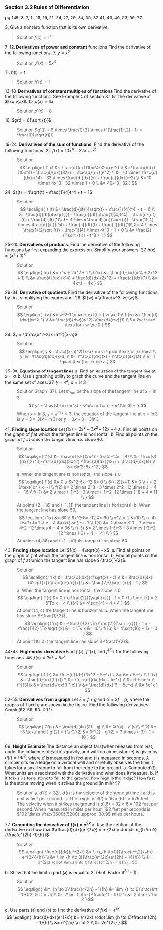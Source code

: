 ### Section 3.2 Rules of Differentiation
pg 148: 3, 7, 11, 15, 16, 21, 24, 27, 29, 34, 35, 37, 41, 43, 46, 53, 69, 77

3\. Give a nonzero function that is its own derivative.
>Solution
$f(x) = e^x$

7-12\. **Derivatives of power and constant** functions Find the derivative of the following functions.
7\. $y=x^5$
>Solution
$y'(x) = 5x^4$

11\. $h(t) = t$
>Solution
$h'(t) = 1$

13-18\. **Derivatives of constant multiples of functions** Find the derivative of the following functions. See Example 4 of section 3.1 for the derivative of $\sqrt{x}$.
15\. $p(x) = 8x$
>Solution
$p'(x) = 8$

16\. $g(t) = 6{\sqrt {t}}$
>Solution
$g'(t) = 6 \times \frac{1}{2} \times t^{\frac{1}{2} - 1} = \frac{3}{\sqrt{t}}$

19-24\. **Derivatives of the sum of functions**. Find the derivative of the following functions.
21\. $f(x) = 10x^4-32x+e^2$
>Solution
$$
\eqalign{
f'(x) &= \frac{d}{dx}(10x^4-32x+e^2) \\
&= \frac{d}{dx}(10x^4) - \frac{d}{dx}(32x) + \frac{d}{dx}(e^2) \\
&= 10 \times \frac{d}{dx}(x^4) - 32 \times \frac{d}{dx}(x) + \frac{d}{dx}(e^2) \\
&= 10 \times 4x^3 - 32 \times 1 + 0 \\
&= 40x^3 -32
}
$$

24\. $s(t) = 4\sqrt{t} - \frac{1}{4}t^4 + t + 1$
>Solution
$$
\eqalign{
s'(t) &= \frac{d}{dt}(4\sqrt{t} - \frac{1}{4}t^4 + t + 1) \\
&= \frac{d}{dt}(4\sqrt{t}) - \frac{d}{dt}(\frac{1}{4}t^4) + \frac{d}{dt}(t) + \frac{d}{dt}(1)\\
&= 4 \times \frac{d}{dt}(\sqrt{t}) - \frac{1}{4} \times \frac{d}{dt}(t^4) + \frac{d}{dt}(t) + \frac{d}{dt}(1)\\
&= 4 \times \frac{1}{2\sqrt {t}} - \frac{1}{4} \times 4t^3 + 1 + 0 \\
&= \frac{2}{{\sqrt {t}}} - t^3 + 1
}
$$

25-28\. **Derivatives of products**. Find the derivative of the following functions by first expanding the expression. Simplify your answers.
27\. $h(x) = (x^2+1)^2$
>Solution
$$
\eqalign{
h(x) &= x^4 + 2x^2 + 1 \\
h'(x) &= \frac{d}{dx}(x^4 + 2x^2 + 1) \\
&= \frac{d}{dx}(x^4) + \frac{d}{dx}(2x^2) + \frac{d}{dx}(1) \\
&= 4x^3 + 4x
}
$$

29-34\. **Derivative of quotients** Find the derivative of the following functions by first simplifying the expression.
29\. $f(w) = \dfrac{w^3-w}{w}$
>Solution
$$
\eqalign{
f(w) &= w^2-1 \quad \text{for } w \ne 0\\
f'(w) &= \frac{d}{dw}(w^2-1) \\
&= \frac{d}{dw}(w^2)-\frac{d}{dw}(1) \\
&= 2w \quad \text{for } w \ne 0
}
$$

34\. $y = \dfrac{x^2-2ax+a^2}{x-a}$
>Solution
$$
\eqalign{
y &= \frac{(x-a)^2}{x-a} = x-a \quad \text{for }x \ne a \\
y' &= \frac{d}{dx}(x-a) \\
&= \frac{d}{dx}(x) - \frac{d}{dx}(a) \\
&= 1 \quad \text{for }x \ne a
}
$$

35-38\. **Equations of tangent lines**
a. Find an equation of the tangent line at $x=a$.
b. Use a graphing utility to graph the curve and the tangent line on the same set of axes.
37\. $y=e^x$; $a=\ln 3$
>Solution
Graph (37). Let $m_{tan}$ be the slope of the tangent line at $x=\ln 3$
$$
y' = \frac{d}{dx}(e^x) = e^x\\
m_{tan} = e^{\ln 3} = 3
$$
When $x= \ln 3$, $y = e^{\ln 3} = 3$, the equation of the tangent line at $x=\ln 3$ is $y-3 = 3(x- \ln 3)$ or $y = 3x + 3-3\ln 3$.

41\. **Finding slope location** Let $f(x) = 2x^3 - 3x^2 -12x + 4$
a. Find all points on the graph of $f$ at which the tangent line is horizontal.
b. Find all points on the graph of $f$ at which the tangent line has slope $60$.
>Solution
$$
\eqalign{
f'(x) &= \frac{d}{dx}(2x^3 - 3x^2 -12x + 4) \\
&= \frac{d}{dx}(2x^3)-\frac{d}{dx}(3x^2) -\frac{d}{dx}(12x) + \frac{d}{dx}(4) \\
&= 6x^2-6x -12
}
$$
a. When the tangent line is horizontal, the slope is $0$,
$$
\eqalign{
f'(x) &= 0 \\
6x^2-6x -12 &= 0 \\
6(x-2)(x+1) &= 0 \\
x = 2 &\text{ or } x=-1 \\
f(2) &= 2 \times 2^3 - 3 \times 2^2 -12 \times 2 + 4 = -16 \\
f(-1) &= 2 \times (-1)^3 - 3 \times (-1)^2 -12 \times (-1) + 4 = 11 \\
}
$$
At points $(2, -16)$ and $(-1, 11)$ the tangent line is horizontal.
b. When the tangent line has slope $60$,
$$
\eqalign{
f'(x) &= 60 \\
6x^2-6x -12 &= 60 \\
x^2-x-2 &=10 \\
(x-4)(x+3) &=0 \\
x = 4 &\text{ or } x=-3 \\
f(4) &= 2 \times 4^3 - 3 \times 4^2 -12 \times 4 + 4 = 36 \\
f(-3) &= 2 \times (-3)^3 - 3 \times (-3)^2 -12 \times (-3) + 4 = -41 \\
}
$$
At points $(4, 36)$ and $(-3, -41)$ the tangent line slope $60$.

43\. **Finding slope location** Let $f(x) = 4\sqrt{x} - x$.
a. Find all points on the graph of $f$ at which the tangent line is horizontal.
b. Find all points on the graph of $f$ at which the tangent line has slope $-\frac{1}{2}$.
>Solution
$$
\eqalign{
f'(x) &= \frac{d}{dx}(4\sqrt{x} - x) \\
&= \frac{d}{dx}(4\sqrt{x})-\frac{d}{dx}(x) \\
&= \frac{2}{{\sqrt {x}}} - 1
}
$$
a. When the tangent line is horizontal, the slope is $0$,
$$
\eqalign{
f'(x) &= 0 \To \frac{2}{{\sqrt {x}}} - 1 = 0 \To
\sqrt {x} = 2  &\To x = 4 \\
f(4) &= 4\sqrt{4} - 4 = 4
}
$$
At point $(4, 4)$ the tangent line is horizontal.
b. When the tangent line has slope $-\frac{1}{2}$,
$$
\eqalign{
f'(x) &= -\frac{1}{2} \To \frac{2}{{\sqrt {x}}} - 1 = -\frac{1}{2} \To \sqrt {x} &= 4 \To x &= 16 \\
f(16) &=  4\sqrt{16} - 16 = 0
}
$$
At point $(16, 0)$ the tangent line has slope $-\frac{1}{2}$.

44-48\. **High-order derivative** Find $f'(x)$, $f''(x)$, and $f^{(3)}x$ for the following functions.
46\. $f(x) = 3x^2 + 5e^x$
>Solution
$$
\eqalign{
f'(x) &= \frac{d}{dx}(3x^2 + 5e^x) \\
&= 6x + 5e^x \\
f''(x) &= \frac{d}{dx}(f'(x)) \\
&= \frac{d}{dx}(6x + 5e^x) \\
&= 6 + 5e^x \\
f^{(3)}x &= \frac{d}{dx}(f''(x)) \\
&= \frac{d}{dx}(6 + 5e^x) \\
&= 5e^x
}
$$

52-55\. **Derivatives from a graph** Let $F=f+g$ and $G = 3f-g$, where the graphs of $f$ and $g$ are shown in the figure. Find the following derivatives. Graph (52-55)
53\. $G'(2)$
>Solution
$$
\eqalign{
G'(x) &= \frac{d}{dx}(3f - g) \\
&= 3f'(x) - g'(x)\\
f'(2) &= -3 \text{ and } g'(2) = 1 \\
G'(2) &= 3f'(2) - g'(2) = 3 \times (-3) - 1 = -10
}
$$

69\. **Height Estimate** The distance an object falls(when released from rest, under the influence of Earth's gravity, and with no air resistance) is given by $d(t) = 16t^2$, where $d$ is measured in feet and $t$ is measured in seconds. A climber sits on a ledge on a vertical wall and carefully observes the time it takes for a small stone to fall from the ledge to the ground.
a. Compute $d'(t)$. What units are associated with the derivative and what does it measure.
b. If it takes $6$s for a stone to fall to the ground, how high is the ledge? How fast is the stone moving when it strikes the ground (in mil/hr)?
>Solution
a. $d'(t) = 32t$. $d'(t)$ is the velocity of the stone at time $t$ and is unit is feet per second.
b. The height is $d(t) = 16 \times (6)^2 = 576$ feet. The velocity when it strikes the ground is $d'(6) = 32 \times 6 = 192$ feet per second. When measured in miles per hour, $192$ feet per seconds is $192 \times \frac{3600}{5280} \approx 130.9$ miles per hours.

77\. **Computing the derivative of $f(x)=e^{2x}$**
a. Use the defition of the derivative to show that $\dfrac{d}{dx}(e^{2x}) = e^{2x} \cdot \dlim_{h \to 0}{\frac{e^{2h} -1}{h}}$.
>Solution
$$
\eqalign{
\frac{d}{dx}(e^{2x}) &= \lim_{h \to 0}{\frac{e^{2(x+h)} - e^{2x}}{h}} \\
&= \lim_{h \to 0}{\frac{e^{2x}(e^{2h} - 1)}{h}} \\
& = e^{2x} \cdot \lim_{h \to 0}\frac{e^{2h} - 1}{h}
}
$$

b. Show that the limit in part (a) is equal to $2$. (Hint: Factor $e^{2h} - 1$).
>Solution
$$
\eqalign{
\lim_{h \to 0}\frac{e^{2h} - 1}{h} &= \lim_{t \to 0}\frac{e^t - 1}{t/2} & (t = 2h)\\
&= 2\lim_{t \to 0}\frac{e^t - 1}{t} \\
&= 2 \times 1 = 2
}
$$

c. Use parts (a) and (b) to find the derivative of $f(x) = e^{2x}$
$$
\eqalign{
\frac{d}{dx}(e^{2x}) &= e^{2x} \cdot \lim_{h \to 0}\frac{e^{2h} - 1}{h} \\
&= e^{2x} \cdot 2 \\
&= 2e^{2x}
}
$$
